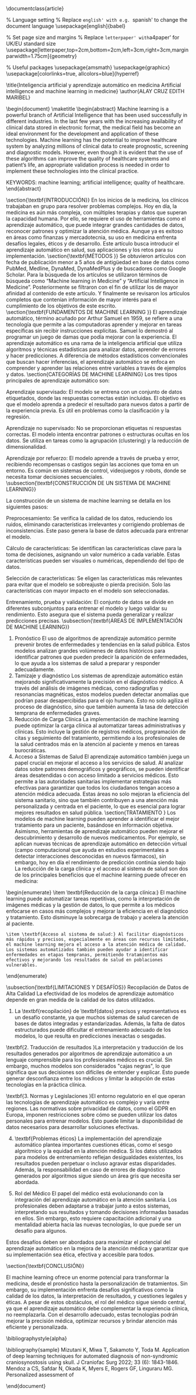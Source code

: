 \documentclass{article}

% Language setting
% Replace `english' with e.g. `spanish' to change the document language
\usepackage[english]{babel}

% Set page size and margins
% Replace `letterpaper' with`a4paper' for UK/EU standard size
\usepackage[letterpaper,top=2cm,bottom=2cm,left=3cm,right=3cm,marginparwidth=1.75cm]{geometry}

% Useful packages
\usepackage{amsmath}
\usepackage{graphicx}
\usepackage[colorlinks=true, allcolors=blue]{hyperref}

\title{Inteligencia artificial y aprendizaje automático en
medicina
Artificial intelligence and machine learning in medicine}
\author{ALAY CRUZ EDITH MARIBEL}

\begin{document}
\maketitle
\begin{abstract}
Machine learning is a powerful branch of Artificial Intelligence that has been
used successfully in different industries. In the last few years with the
increasing availability of clinical data stored in electronic format, the medical
field has become an ideal environment for the development and application
of these technologies. Machine learning has the potential to improve healthcare system by analyzing millions of clinical data to create prognostic,
screening and diagnostic models. However, even though it is evident that
the use of these algorithms can improve the quality of healthcare systems
and patient’s life, an appropriate validation process is needed in order to
implement these technologies into the clinical practice. 
 
KEYWORDS: machine learning; artificial intelligence; quality of healthcare.
\end{abstract}

\section{\textbf{INTRODUCCIÓN}}
En los inicios de la medicina, los clínicos trabajaban en grupo para resolver problemas complejos. Hoy en día, la medicina es aún más compleja, con múltiples terapias y datos que superan la capacidad humana. Por ello, se requiere el uso de herramientas como el aprendizaje automático, que puede integrar grandes cantidades de datos, reconocer patrones y optimizar la atención médica. Aunque ya es exitoso en áreas como finanzas y mercadotecnia, su uso en medicina enfrenta desafíos legales, éticos y de desarrollo. Este artículo busca introducir el aprendizaje automático en salud, sus aplicaciones y los retos para su implementación.
\section{\textbf{MÉTODOS }}
Se obtuvieron artículos con fecha de
publicación menor a 5 años de
antigüedad en base de datos como
PubMed, Medline, DynaMed,
DynaMedPlus y de buscadores como
Google Scholar. Para la búsqueda de los
artículos se utilizaron términos de
búsqueda como “Machine learning in
Medicine” y “Artificial Intelligence in
Medicine”. Posteriormente se filtraron con el fin de utilizar los de mayor afinidad
al contenido de este artículo. Y
finalmente se revisaron los artículos
completos que contenían información de
mayor interés para el cumplimiento de
los objetivos de este escrito.
\section{\textbf{FUNDAMENTOS DE MACHINE LEARNING }}
El aprendizaje automático, término acuñado por Arthur Samuel en 1959, se refiere a una tecnología que permite a las computadoras aprender y mejorar en tareas específicas sin recibir instrucciones explícitas. Samuel lo demostró al programar un juego de damas que podía mejorar con la experiencia. El aprendizaje automático es una rama de la inteligencia artificial que utiliza algoritmos y técnicas estadísticas para analizar datos, aprender de errores y hacer predicciones. A diferencia de métodos estadísticos convencionales que buscan hacer inferencias, el aprendizaje automático se enfoca en comprender y aprender las relaciones entre variables a través de ejemplos y datos.
\section{CATEGORÍAS DE MACHINE LEARNING}
Los tres tipos principales de aprendizaje automático son:

Aprendizaje supervisado: El modelo se entrena con un conjunto de datos etiquetados, donde las respuestas correctas están incluidas. El objetivo es que el modelo aprenda a predecir el resultado para nuevos datos a partir de la experiencia previa. Es útil en problemas como la clasificación y la regresión.

Aprendizaje no supervisado: No se proporcionan etiquetas ni respuestas correctas. El modelo intenta encontrar patrones o estructuras ocultas en los datos. Se utiliza en tareas como la agrupación (clustering) y la reducción de dimensionalidad.

Aprendizaje por refuerzo: El modelo aprende a través de prueba y error, recibiendo recompensas o castigos según las acciones que toma en un entorno. Es común en sistemas de control, videojuegos y robots, donde se necesita tomar decisiones secuenciales.
\subsection{\textbf{CONSTRUCCIÓN DE UN SISTEMA DE MACHINE LEARNING}}

La construcción de un sistema de machine learning se detalla en los siguientes pasos:

Preprocesamiento: Se verifica la calidad de los datos, reduciendo los ruidos, eliminando características irrelevantes y corrigiendo problemas de inconsistencias. Este paso genera la base de datos adecuada para entrenar el modelo.

Cálculo de características: Se identifican las características clave para la toma de decisiones, asignando un valor numérico a cada variable. Estas características pueden ser visuales o numéricas, dependiendo del tipo de datos.

Selección de características: Se eligen las características más relevantes para evitar que el modelo se sobreajuste o pierda precisión. Solo las características con mayor impacto en el modelo son seleccionadas.

Entrenamiento, prueba y validación: El conjunto de datos se divide en diferentes subconjuntos para entrenar el modelo y luego validar su rendimiento. Esto asegura que el sistema pueda generalizar y realizar predicciones precisas.
\subsection{\textbf{ÁREAS DE IMPLEMENTACIÓN DE MACHINE LEARNING}}

1. Pronóstico
El uso de algoritmos de aprendizaje automático permite prevenir brotes de enfermedades y tendencias en la salud pública. Estos modelos analizan grandes volúmenes de datos históricos para identificar patrones que pueden predecir la aparición de enfermedades, lo que ayuda a los sistemas de salud a preparar y responder adecuadamente.
2. Tamizaje y diagnóstico
Los sistemas de aprendizaje automático están mejorando significativamente la precisión en el diagnóstico médico. A través del análisis de imágenes médicas, como radiografías y resonancias magnéticas, estos modelos pueden detectar anomalías que podrían pasar desapercibidas para el ojo humano. Esto no solo agiliza el proceso de diagnóstico, sino que también aumenta la tasa de detección temprana de enfermedades graves.
3. Reducción de Carga Clínica
La implementación de machine learning puede optimizar la carga clínica al automatizar tareas administrativas y clínicas. Esto incluye la gestión de registros médicos, programación de citas y seguimiento del tratamiento, permitiendo a los profesionales de la salud centrados más en la atención al paciente y menos en tareas burocráticas.
4. Acceso a Sistemas de Salud
El aprendizaje automático también juega un papel crucial en mejorar el acceso a los servicios de salud. Al analizar datos sobre patrones demográficos y geográficos, se pueden identificar áreas desatendidas o con acceso limitado a servicios médicos. Esto permite a las autoridades sanitarias implementar estrategias más efectivas para garantizar que todos los ciudadanos tengan acceso a atención médica adecuada.
Estas áreas no solo mejoran la eficiencia del sistema sanitario, sino que también contribuyen a una atención más personalizada y centrada en el paciente, lo que es esencial para lograr mejores resultados en salud pública.
\section{TRATAMIENTO }
Los modelos de machine learning pueden aprender a identificar el mejor
tratamiento para un paciente, basándose en información objetiva. Asimismo,
herramientas de aprendizaje automático pueden mejorar el descubrimiento y desarrollo de nuevos medicamentos.
Por ejemplo, se aplican nuevas técnicas de aprendizaje automático en detección
virtual (campo computacional que ayuda en estudios experimentales a detectar
interacciones desconocidas en nuevos fármacos), sin embargo, hoy en día el
rendimiento de predicción continúa siendo bajo La reducción de la carga clínica y el acceso al sistema de salud son dos de los principales beneficios que el machine learning puede ofrecer en medicina:

\begin{enumerate}
    \item \textbf{Reducción de la carga clínica:} El machine learning puede automatizar tareas repetitivas, como la interpretación de imágenes médicas y la gestión de datos, lo que permite a los médicos enfocarse en casos más complejos y mejorar la eficiencia en el diagnóstico y tratamiento. Esto disminuye la sobrecarga de trabajo y acelera la atención al paciente.

    \item \textbf{Acceso al sistema de salud:} Al facilitar diagnósticos más rápidos y precisos, especialmente en áreas con recursos limitados, el machine learning mejora el acceso a la atención médica de calidad. Los sistemas automatizados también pueden ayudar a identificar enfermedades en etapas tempranas, permitiendo tratamientos más efectivos y mejorando los resultados de salud en poblaciones vulnerables.
\end{enumerate}

\subsection{\textbf{LIMITACIONES Y DESAFÍOS}}
Recopilación de Datos de Alta Calidad
La efectividad de los modelos de aprendizaje automático depende en gran medida de la calidad de los datos utilizados.

1. La \textbf{recopilación} de \textbf{datos} precisos y representativos es un desafío constante, ya que muchos sistemas de salud carecen de bases de datos integradas y estandarizadas. Además, la falta de datos estructurados puede dificultar el entrenamiento adecuado de los modelos, lo que resulta en predicciones inexactas o sesgadas.

\textbf{2. Traducción de resultados
}La interpretación y traducción de los resultados generados por algoritmos de aprendizaje automático a un lenguaje comprensible para los profesionales médicos es crucial. Sin embargo, muchos modelos son considerados "cajas negras", lo que significa que sus decisiones son difíciles de entender y explicar. Esto puede generar desconfianza entre los médicos y limitar la adopción de estas tecnologías en la práctica clínica.

\textbf{3. Normas y Legislaciones
}El entorno regulatorio en el que operan las tecnologías de aprendizaje automático es complejo y varía entre regiones. Las normativas sobre privacidad de datos, como el GDPR en Europa, imponen restricciones sobre cómo se pueden utilizar los datos personales para entrenar modelos. Esto puede limitar la disponibilidad de datos necesarios para desarrollar soluciones efectivas.

4. \textbf{Problemas éticos}
La implementación del aprendizaje automático plantea importantes cuestiones éticas, como el sesgo algorítmico y la equidad en la atención médica. Si los datos utilizados para modelos de entrenamiento reflejan desigualdades existentes, los resultados pueden perpetuar o incluso agravar estas disparidades. Además, la responsabilidad en caso de errores de diagnóstico generados por algoritmos sigue siendo un área gris que necesita ser abordada.

5. Rol del Médico
El papel del médico está evolucionando con la integración del aprendizaje automático en la atención sanitaria. Los profesionales deben adaptarse a trabajar junto a estos sistemas, interpretando sus resultados y tomando decisiones informadas basadas en ellos. Sin embargo, esto requiere capacitación adicional y una mentalidad abierta hacia las nuevas tecnologías, lo que puede ser un desafío para algunos.

Estos desafíos deben ser abordados para maximizar el potencial del aprendizaje automático en la mejora de la atención médica y garantizar que su implementación sea ética, efectiva y accesible para todos.

\section{\textbf{CONCLUSIÓN}}

El machine learning ofrece un enorme potencial para transformar la medicina, desde el pronóstico hasta la personalización de tratamientos. Sin embargo, su implementación enfrenta desafíos significativos como la calidad de los datos, la interpretación de resultados, y cuestiones legales y éticas. A pesar de estos obstáculos, el rol del médico sigue siendo central, ya que el aprendizaje automático debe complementar la experiencia clínica, no reemplazarla. Con el desarrollo adecuado, estas tecnologías podrán mejorar la precisión médica, optimizar recursos y brindar atención más eficiente y personalizada.



\bibliographystyle{alpha}

\bibliography{sample}
Mizutani 
K, Miwa T, Sakamoto Y, Toda M. Application
of deep learning techniques for automated diagnosis of
non-syndromic craniosynostosis using skull. J Craniofac
Surg 2022; 33 (6): 1843-1846.
Mendoz
a CS, Safdar N, Okada K, Myers E, Rogers
GF, Linguraru MG. Personalized assessment of

\end{document}
